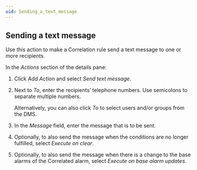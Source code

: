 ```yaml
---
uid: Sending_a_text_message
---
```


## Sending a text message

Use this action to make a Correlation rule send a text message to one or more recipients.

In the *Actions* section of the details pane:

1. Click *Add Action* and select *Send text message*.

2. Next to *To*, enter the recipients’ telephone numbers. Use semicolons to separate multiple numbers.

    Alternatively, you can also click *To* to select users and/or groups from the DMS.

3. In the *Message* field, enter the message that is to be sent.

4. Optionally, to also send the message when the conditions are no longer fulfilled, select *Execute on clear*.

5. Optionally, to also send the message when there is a change to the base alarms of the Correlated alarm, select *Execute on base alarm updates*.
